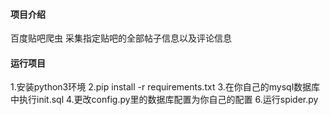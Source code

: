 #### 项目介绍
百度贴吧爬虫
采集指定贴吧的全部帖子信息以及评论信息

#### 运行项目

1.安装python3环境
2.pip install -r requirements.txt
3.在你自己的mysql数据库中执行init.sql
4.更改config.py里的数据库配置为你自己的配置
6.运行spider.py


